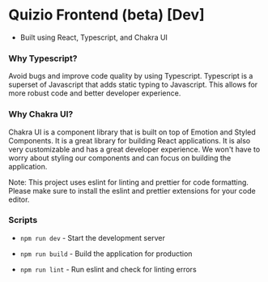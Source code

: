 # Quizio Frontend (beta) [Dev]

- Built using React, Typescript, and Chakra UI

### Why Typescript?
Avoid bugs and improve code quality by using Typescript. Typescript is a superset of Javascript that adds static typing to Javascript. This allows for more robust code and better developer experience.

### Why Chakra UI?
Chakra UI is a component library that is built on top of Emotion and Styled Components. It is a great library for building React applications. It is also very customizable and has a great developer experience. We won't have to worry about styling our components and can focus on building the application.

Note: This project uses eslint for linting and prettier for code formatting. Please make sure to install the eslint and prettier extensions for your code editor.

### Scripts

- `npm run dev` - Start the development server

- `npm run build` - Build the application for production

- `npm run lint` - Run eslint and check for linting errors



